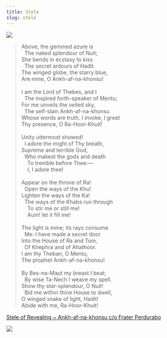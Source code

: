 ```yaml
---
title: Stele
slug: stele
---
```


<img class="flush" src="/image/stele.sm.jpg" data-source="Wikimedia Commons" data-link="https://commons.wikimedia.org/wiki/File:Stelae_front.jpg">
<blockquote>
<p>Above, the gemmed azure is
<br>&nbsp;&nbsp;The naked splendour of Nuit;
<br>She bends in ecstasy to kiss
<br>&nbsp;&nbsp;The secret ardours of Hadit.
<br>The winged globe, the starry blue,
<br>Are mine, O Ankh-af-na-khonsu!
<br>
<br>I am the Lord of Thebes, and I
<br>&nbsp;&nbsp;The inspired forth-speaker of Mentu;
<br>For me unveils the veiled sky,
<br>&nbsp;&nbsp;The self-slain Ankh-af-na-khonsu
<br>Whose words are truth. I invoke, I greet
<br>Thy presence, O Ra-Hoor-Khuit!
<br>
<br>Unity uttermost showed!
<br>&nbsp;&nbsp;I adore the might of Thy breath,
<br>Supreme and terrible God,
<br>&nbsp;&nbsp;Who makest the gods and death
<br>&nbsp;&nbsp;&nbsp;&nbsp;To tremble before Thee:—
<br>&nbsp;&nbsp;&nbsp;&nbsp;I, I adore thee!
<br>
<br>Appear on the throne of Ra!
<br>&nbsp;&nbsp;Open the ways of the Khu!
<br>Lighten the ways of the Ka!
<br>&nbsp;&nbsp;The ways of the Khabs run through
<br>&nbsp;&nbsp;&nbsp;&nbsp;To stir me or still me!
<br>&nbsp;&nbsp;&nbsp;&nbsp;Aum! let it fill me!
<br>
<br>The light is mine; its rays consume
<br>&nbsp;&nbsp;Me: I have made a secret door
<br>Into the House of Ra and Tum,
<br>&nbsp;&nbsp;Of Khephra and of Ahathoor.
<br>I am thy Theban, O Mentu,
<br>The prophet Ankh-af-na-khonsu!
<br>
<br>By Bes-na-Maut my breast I beat;
<br>&nbsp;&nbsp;By wise Ta-Nech I weave my spell.
<br>Show thy star-splendour, O Nuit!
<br>&nbsp;&nbsp;Bid me within thine House to dwell,
<br>O winged snake of light, Hadit!
<br>Abide with me, Ra-Hoor-Khuit!
</p>
</blockquote>
<p class="attribution"><a href="http://www.thelemapedia.org/index.php/Stele_of_Revealing">Stele of Revealing ~ Ankh-af-na-khonsu c/o Frater Perdurabo</a></p>

<img src="/image/weaving.png" class="shins">
